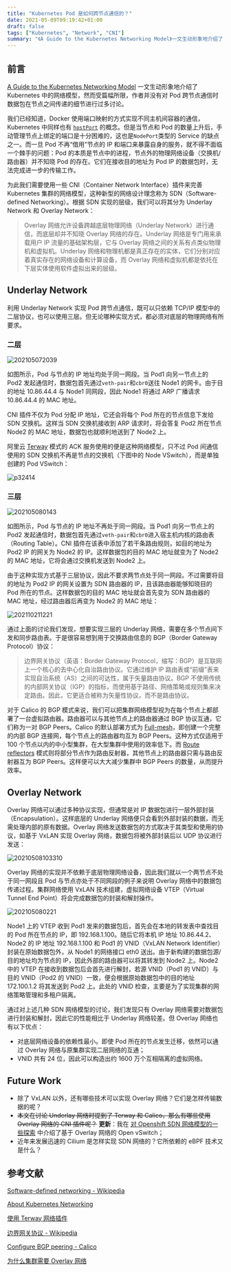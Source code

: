 ```yaml
---
title: "Kubernetes Pod 是如何跨节点通信的？"
date: 2021-05-09T09:19:42+01:00
draft: false
tags: ["Kubernetes", "Network", "CNI"]
summary: "《A Guide to the Kubernetes Networking Model》一文生动形象地介绍了 Kubernetes 中的网络模型，然而受篇幅所限，作者并没有对 Pod 跨节点通信时数据包在节点之间传递的细节进行过多讨论..."
---
```


## 前言

[A Guide to the Kubernetes Networking Model](https://sookocheff.com/post/kubernetes/understanding-kubernetes-networking-model/) 一文生动形象地介绍了 Kubernetes 中的网络模型，然而受篇幅所限，作者并没有对 Pod 跨节点通信时数据包在节点之间传递的细节进行过多讨论。

我们已经知道，Docker 使用端口映射的方式实现不同主机间容器的通信，Kubernetes 中同样也有 [`hostPort`](https://kubernetes.io/docs/reference/generated/kubernetes-api/v1.20/#pod-v1-core) 的概念。但是当节点和 Pod 的数量上升后，手动管理节点上绑定的端口是十分困难的，这也是`NodePort`类型的 Service 的缺点之一。而一旦 Pod 不再“借用”节点的 IP 和端口来暴露自身的服务，就不得不面临一个棘手的问题：Pod 的本质是节点中的进程，节点外的物理网络设备（交换机/路由器）并不知晓 Pod 的存在。它们在接收目的地址为 Pod IP 的数据包时，无法完成进一步的传输工作。

为此我们需要使用一些 CNI（Container Network Interface）插件来完善 Kubernetes 集群的网络模型，这种新型的网络设计理念称为 SDN（Software-defined Networking）。根据 SDN 实现的层级，我们可以将其分为 Underlay Network 和 Overlay Network：

> Overlay 网络允许设备跨越底层物理网络（Underlay Network）进行通信，而底层却并不知晓 Overlay 网络的存在。Underlay 网络是专门用来承载用户 IP 流量的基础架构层，它与 Overlay 网络之间的关系有点类似物理机和虚拟机。Underlay 网络和物理机都是真正存在的实体，它们分别对应着真实存在的网络设备和计算设备，而 Overlay 网络和虚拟机都是依托在下层实体使用软件虚拟出来的层级。

## Underlay Network

利用 Underlay Network 实现 Pod 跨节点通信，既可以只依赖 TCP/IP 模型中的二层协议，也可以使用三层。但无论哪种实现方式，都必须对底层的物理网络有所要求。

### 二层

![202105072039](https://cdn.jsdelivr.net/gh/koktlzz/ImgBed@master/202105072039.jpeg)

如图所示，Pod 与节点的 IP 地址均处于同一网段。当 Pod1 向另一节点上的 Pod2 发起通信时，数据包首先通过`veth-pair`和`cbr0`送往 Node1 的网卡。由于目的地址 10.86.44.4 与 Node1 同网段，因此 Node1 将通过 ARP 广播请求 10.86.44.4 的 MAC 地址。

CNI 插件不仅为 Pod 分配 IP 地址，它还会将每个 Pod 所在的节点信息下发给 SDN 交换机。这样当 SDN 交换机接收到 ARP 请求时，将会答复 Pod2 所在节点 Node2 的 MAC 地址，数据包也就顺利地送到了 Node2 上。

阿里云 [Terway](https://help.aliyun.com/document_detail/86500.html) 模式的 ACK 服务使用的便是这种网络模型，只不过 Pod 间通信使用的 SDN 交换机不再是节点的交换机（下图中的 Node VSwitch），而是单独创建的 Pod VSwitch：

![p32414](https://cdn.jsdelivr.net/gh/koktlzz/ImgBed@master/p32414.png)

### 三层

![202105080143](https://cdn.jsdelivr.net/gh/koktlzz/ImgBed@master/202105080143.jpeg)

如图所示，Pod 与节点的 IP 地址不再处于同一网段。当 Pod1 向另一节点上的 Pod2 发起通信时，数据包首先通过`veth-pair`和`cbr0`进入宿主机内核的路由表（Routing Table）。CNI 插件在该表中添加了若干条路由规则，如目的地址为 Pod2 IP 的网关为 Node2 的 IP。这样数据包的目的 MAC 地址就变为了 Node2 的 MAC 地址，它将会通过交换机发送到 Node2 上。

由于这种实现方式基于三层协议，因此不要求两节点处于同一网段。不过需要将目的地址为 Pod2 IP 的网关设置为 SDN 路由器的 IP，且该路由器能够知晓目的 Pod 所在的节点。这样数据包的目的 MAC 地址就会首先变为 SDN 路由器的 MAC 地址，经过路由器后再变为 Node2 的 MAC 地址：

![202110211221](https://cdn.jsdelivr.net/gh/koktlzz/ImgBed@master/202110211221.jpeg)

通过上面的讨论我们发现，想要实现三层的 Underlay 网络，需要在多个节点间下发和同步路由表。于是很容易想到用于交换路由信息的 BGP（Border Gateway Protocol）协议：

> 边界网关协议（英语：Border Gateway Protocol，缩写：BGP）是互联网上一个核心的去中心化自治路由协议。它通过维护 IP 路由表或“前缀”表来实现自治系统（AS）之间的可达性，属于矢量路由协议。BGP 不使用传统的内部网关协议（IGP）的指标，而使用基于路径、网络策略或规则集来决定路由。因此，它更适合被称为矢量性协议，而不是路由协议。

对于 Calico 的 BGP 模式来说，我们可以把集群网络模型视为在每个节点上都部署了一台虚拟路由器。路由器可以与其他节点上的路由器通过 BGP 协议互通，它们称为一对 BGP Peers。Calico 的默认部署方式为 [Full-mesh](https://docs.projectcalico.org/networking/bgp#full-mesh)，即创建一个完整的内部 BGP 连接网，每个节点上的路由器均互为 BGP Peers。这种方式仅适用于 100 个节点以内的中小型集群，在大型集群中使用的效率低下。而 [Route reflectors](https://docs.projectcalico.org/networking/bgp#route-reflectors) 模式则将部分节点作为路由反射器，其他节点上的路由器只需与路由反射器互为 BGP Peers。这样便可以大大减少集群中 BGP Peers 的数量，从而提升效率。

## Overlay Network

Overlay 网络可以通过多种协议实现，但通常是对 IP 数据包进行一层外部封装（Encapsulation）。这样底层的 Underlay 网络便只会看到外部封装的数据，而无需处理内部的原有数据。Overlay 网络发送数据包的方式取决于其类型和使用的协议，如基于 VxLAN 实现 Overlay 网络，数据包将被外部封装后以 UDP 协议进行发送：

![20210508103310](https://cdn.jsdelivr.net/gh/koktlzz/NoteImg@main/20210508103310.png)

Overlay 网络的实现并不依赖于底层物理网络设备，因此我们就以一个两节点不处于同一网段且 Pod 与节点亦处于不同网段的例子来说明 Overlay 网络中的数据包传递过程。集群网络使用 VxLAN 技术组建，虚拟网络设备 VTEP（Virtual Tunnel End Point）将会完成数据包的封装和解封操作。

![202105080221](https://cdn.jsdelivr.net/gh/koktlzz/ImgBed@master/202105080221.jpeg)

Node1 上的 VTEP 收到 Pod1 发来的数据包后，首先会在本地的转发表中查找目的 Pod 所在节点的 IP，即 192.168.1.100。随后它将本机 IP 地址 10.86.44.2、Node2 的 IP 地址 192.168.1.100 和 Pod1 的 VNID（VxLAN Network Identifier）封装在原始数据包外，从 Node1 的网络接口 eth0 送出。由于新构建的数据包源/目的地址均为节点的 IP，因此外部的路由器可以将其转发到 Node2 上。Node2 中的 VTEP 在接收到数据包后会首先进行解封，若源 VNID（Pod1 的 VNID）与目的 VNID（Pod2 的 VNID）一致，便会根据原始数据包中的目的地址 172.100.1.2 将其发送到 Pod2 上。此处的 VNID 检查，主要是为了实现集群的网络策略管理和多租户隔离。

通过对上述几种 SDN 网络模型的讨论，我们发现只有 Overlay 网络需要对数据包进行封装和解封，因此它的性能相比于 Underlay 网络较差。但 Overlay 网络也有以下优点：

- 对底层网络设备的依赖性最小。即使 Pod 所在的节点发生迁移，依然可以通过 Overlay 网络与原集群实现二层网络的互通；
- VNID 共有 24 位，因此可以构造出约 1600 万个互相隔离的虚拟网络。

## Future Work

- 除了 VxLAN 以外，还有哪些技术可以实现 Overlay 网络？它们是怎样传输数据的呢？
- ~~本文在讨论 Underlay 网络时提到了 Terway 和 Calico，那么有哪些使用 Overlay 网络的 CNI 插件呢？~~ **更新**：我在 [对 Openshift SDN 网络模型的一些探索](/posts/explorations-on-the-openshift-sdn-network-model/) 中介绍了基于 Overlay 网络的 Open vSwitch；
- 近年来发展迅速的 Cilium 是怎样实现 SDN 网络的？它所依赖的 eBPF 技术又是什么？

## 参考文献

[Software-defined networking - Wikipedia](https://en.wikipedia.org/wiki/Software-defined_networking)

[About Kubernetes Networking](https://docs.projectcalico.org/about/about-kubernetes-networking)

[使用 Terway 网络插件](https://help.aliyun.com/document_detail/97467.html)

[边界网关协议 - Wikipedia](https://zh.wikipedia.org/wiki/%E8%BE%B9%E7%95%8C%E7%BD%91%E5%85%B3%E5%8D%8F%E8%AE%AE)

[Configure BGP peering - Calico](https://docs.projectcalico.org/networking/bgp)

[为什么集群需要 Overlay 网络](https://draveness.me/whys-the-design-overlay-network/)
